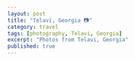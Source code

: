 ```yaml
---
layout: post
title: "Telavi, Georgia 📷"
category: travel
tags: [photography, Telavi, Georgia]
excerpt: "Photos from Telavi, Georgia"
published: true
---
```

<script src="/assets/js/flickr-gallery.js"></script>
<div class="Telavi"></div>
<script>
  flickr.addGallery("72157689273871583", ".Telavi");
</script>
